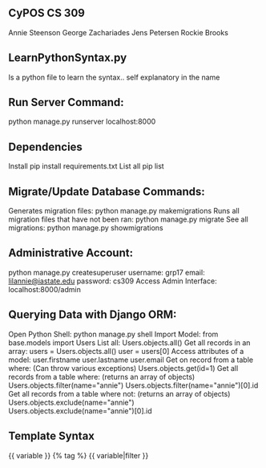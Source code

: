 CyPOS
CS 309
------
Annie Steenson
George Zachariades
Jens Petersen
Rockie Brooks

LearnPythonSyntax.py
--------------------
Is a python file to learn the syntax.. 
self explanatory in the name

Run Server Command:
-------------------
python manage.py runserver
localhost:8000

Dependencies
------------
Install
    pip install requirements.txt
List all
    pip list

Migrate/Update Database Commands:
---------------------------------
Generates migration files:
    python manage.py makemigrations
Runs all migration files that have not been ran:
    python manage.py migrate 
See all migrations:
    python manage.py showmigrations
    
Administrative Account:
-----------------------
python manage.py createsuperuser
    username: grp17
    email: lilannie@iastate.edu
    password: cs309
Access Admin Interface:
    localhost:8000/admin
    
Querying Data with Django ORM:
------------------------------
Open Python Shell:
    python manage.py shell
Import Model:
    from base.models import Users
List all:
    Users.objects.all()
Get all records in an array:
    users = Users.objects.all()
    user = users[0]
Access attributes of a model:
    user.firstname
    user.lastname
    user.email
Get on record from a table where: (Can throw various exceptions)
    Users.objects.get(id=1)
Get all records from a table where: (returns an array of objects)
    Users.objects.filter(name="annie")
    Users.objects.filter(name="annie")[0].id
Get all records from a table where not: (returns an array of objects)
    Users.objects.exclude(name="annie")
    Users.objects.exclude(name="annie")[0].id
    
Template Syntax 
--------------- 
{{ variable }}
{% tag %}
{{ variable|filter }}